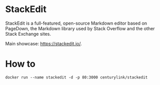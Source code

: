 StackEdit
=========

StackEdit is a full-featured, open-source Markdown editor based on PageDown, the Markdown library used by Stack Overflow and the other Stack Exchange sites.

Main showcase: https://stackedit.io/.

# How to

	docker run --name stackedit -d -p 80:3000 centurylink/stackedit
